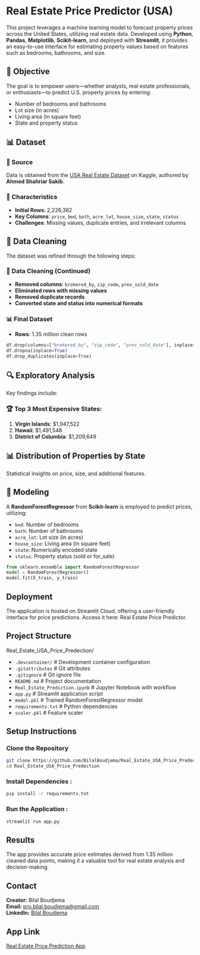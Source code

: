 # Real Estate Price Predictor (USA)

This project leverages a machine learning model to forecast property prices across the United States, utilizing real estate data. Developed using **Python**, **Pandas**, **Matplotlib**, **Scikit-learn**, and deployed with **Streamlit**, it provides an easy-to-use interface for estimating property values based on features such as bedrooms, bathrooms, and size.

## 🎯 Objective

The goal is to empower users—whether analysts, real estate professionals, or enthusiasts—to predict U.S. property prices by entering:

- Number of bedrooms and bathrooms  
- Lot size (in acres)  
- Living area (in square feet)  
- State and property status  

## 📊 Dataset

### 📁 Source  
Data is obtained from the [USA Real Estate Dataset](https://www.kaggle.com/datasets/ahmedshahriarsakib/us-real-estate-dataset) on Kaggle, authored by **Ahmed Shahriar Sakib**.

### 📌 Characteristics

- **Initial Rows**: 2,226,382  
- **Key Columns**: `price`, `bed`, `bath`, `acre_lot`, `house_size`, `state`, `status`  
- **Challenges**: Missing values, duplicate entries, and irrelevant columns  

## 🧹 Data Cleaning

The dataset was refined through the following steps:

### 🧹 Data Cleaning (Continued)

- **Removed columns**: `brokered_by`, `zip_code`, `prev_sold_date`
- **Eliminated rows with missing values**
- **Removed duplicate records**
- **Converted state and status into numerical formats**

### 📊 Final Dataset
- **Rows**: 1.35 million clean rows

```python
df.drop(columns=["brokered_by", "zip_code", "prev_sold_date"], inplace=True)
df.dropna(inplace=True)
df.drop_duplicates(inplace=True)
```


## 🔍 Exploratory Analysis

Key findings include:

### 🏆 Top 3 Most Expensive States:

1. **Virgin Islands**: $1,947,522
2. **Hawaii**: $1,491,548
3. **District of Columbia**: $1,209,649


## 📊 Distribution of Properties by State

Statistical insights on price, size, and additional features.

## 🧠 Modeling

A **RandomForestRegressor** from **Scikit-learn** is employed to predict prices, utilizing:

- `bed`: Number of bedrooms
- `bath`: Number of bathrooms
- `acre_lot`: Lot size (in acres)
- `house_size`: Living area (in square feet)
- `state`: Numerically encoded state
- `status`: Property status (sold or for_sale)

```python
from sklearn.ensemble import RandomForestRegressor
model = RandomForestRegressor()
model.fit(X_train, y_train)
```

## Deployment
The application is hosted on Streamlit Cloud, offering a user-friendly interface for price predictions. Access it here: Real Estate Price Predictor.

## Project Structure

Real_Estate_USA_Price_Predection/
- `.devcontainer/`               # Development container configuration
- `.gitattributes`               # Git attributes
- `.gitignore`                   # Git ignore file
- `README.md`                    # Project documentation
- `Real_Estate_Prediction.ipynb` # Jupyter Notebook with workflow
- `app.py`                       # Streamlit application script
- `model.pkl`                    # Trained RandomForestRegressor model
- `requirements.txt`             # Python dependencies
- `scaler.pkl`                   # Feature scaler


## Setup Instructions

### Clone the Repository
```bash
git clone https://github.com/BilalBoudjema/Real_Estate_USA_Price_Predection.git
cd Real_Estate_USA_Price_Predection
```


### Install Dependencies :
```bash
pip install -r requirements.txt
```

### Run the Application :
```bash
streamlit run app.py
```

## Results

The app provides accurate price estimates derived from 1.35 million cleaned data points, making it a valuable tool for real estate analysis and decision-making.

## Contact

**Creator:** Bilal Boudjema  
**Email:** [pro.bilal.boudjema@gmail.com](mailto:pro.bilal.boudjema@gmail.com)  
**LinkedIn:** [Bilal Boudjema](https://www.linkedin.com/in/bilalboudjema)

## App Link

[Real Estate Price Prediction App](https://bilalboudjema-usa-real-estate-price-predection-app-rwyfgv.streamlit.app/)

